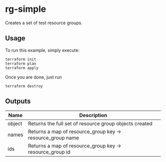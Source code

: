 # rg-simple

Creates a set of test resource groups. 

## Usage
To run this example, simply execute: 

```hcl
terraform init
terraform plan
terraform apply
```

Once you are done, just run 
```hcl
terraform destroy
```

## Outputs
| Name | Description |
| --   | -- |
| object | Returns the full set of resource group objects created | 
| names | Returns a map of resource_group key -> resource_group name |
| ids | Returns a map of resource_group key -> resource_group id | 
